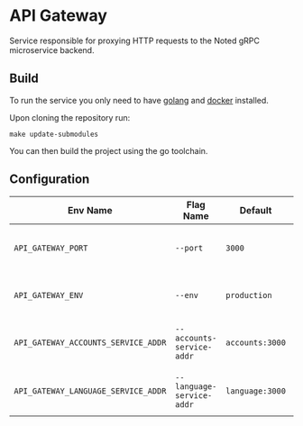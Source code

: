 # API Gateway

Service responsible for proxying HTTP requests to the Noted gRPC microservice backend.

## Build

To run the service you only need to have [golang](https://go.dev) and [docker](https://docs.docker.com/get-docker/) installed.

Upon cloning the repository run:

```
make update-submodules
```

You can then build the project using the go toolchain.

## Configuration

| Env Name                                   | Flag Name                        | Default                | Description                                      |
|--------------------------------------------|----------------------------------|------------------------|--------------------------------------------------|
| `API_GATEWAY_PORT`                         | `--port`                         | `3000`                 | The port the application shall listen on.        |
| `API_GATEWAY_ENV`                          | `--env`                          | `production`           | Either `production` or `development`.            |
| `API_GATEWAY_ACCOUNTS_SERVICE_ADDR`        | `--accounts-service-addr`        | `accounts:3000`        | The address of the gRPC accounts service.        |
| `API_GATEWAY_LANGUAGE_SERVICE_ADDR` | `--language-service-addr` | `language:3000` | The address of the gRPC language service. |
